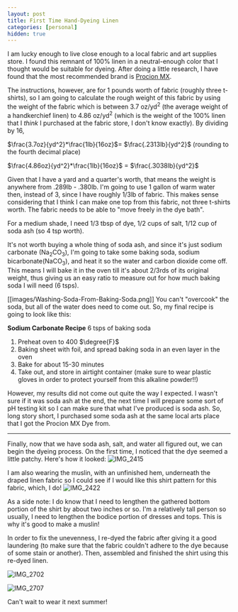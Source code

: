 ```yaml
---
layout: post
title: First Time Hand-Dyeing Linen
categories: [personal]
hidden: true
---
```


I am lucky enough to live close enough to a local fabric and art supplies store. I found this remnant of 100% linen in a neutral-enough color that I thought would be suitable for dyeing. After doing a little research, I have found that the most recommended brand is [Procion MX](https://www.jacquardproducts.com/procion-mx). 

The instructions, however, are for 1 pounds worth of fabric (roughly three t-shirts), so I am going to calculate the rough weight of this fabric by using the weight of the fabric which is between 3.7 oz/yd$^2$ (the average weight of a handkerchief linen) to 4.86 oz/yd$^2$ (which is the weight of the 100% linen that I *think* I purchased at the fabric store, I don't know exactly). By dividing by 16, 

$\frac{3.7oz}{yd^2}*\frac{1lb}{16oz}$= $\frac{.2313lb}{yd^2}$ (rounding to the fourth decimal place) 

$\frac{4.86oz}{yd^2}*\frac{1lb}{16oz}$ = $\frac{.3038lb}{yd^2}$ 

Given that I have a yard and a quarter's worth, that means the weight is anywhere from .289lb - .380lb. I'm going to use 1 gallon of warm water then, instead of 3, since I have roughly 1/3lb of fabric. This makes sense considering that I think I can make one top from this fabric, not three t-shirts worth. The fabric needs to be able to "move freely in the dye bath". 

For a medium shade, I need 1/3 tbsp of dye, 1/2 cups of salt, 1/12 cup of soda ash (so 4 tsp worth). 

It's not worth buying a whole thing of soda ash, and since it's just sodium carbonate (Na$_{2}$CO$_3$), I'm going to take some baking soda, sodium bicarbonate(NaCO$_3$), and heat it so the water and carbon dioxide come off. This means I will bake it in the oven till it's about 2/3rds of its original weight, thus giving us an easy ratio to measure out for how much baking soda I will need (6 tsps).  

[[images/Washing-Soda-From-Baking-Soda.png]]
You can't "overcook" the soda, but all of the water does need to come out. So, my final recipe is going to look like this:

**Sodium Carbonate Recipe**
6 tsps of baking soda
1. Preheat oven to 400 $\degree{F}$ 
2. Baking sheet with foil, and spread baking soda in an even layer in the oven
3. Bake for about 15-30 minutes
4. Take out, and store in airtight container (make sure to wear plastic gloves in order to protect yourself from this alkaline powder!!)

However, my results did not come out quite the way I expected. I wasn't sure if it was soda ash at the end, the next time I will prepare some sort of pH testing kit so I can make sure that what I've produced is soda ash. So, long story short, I purchased some soda ash at the same local arts place that I got the Procion MX Dye from. 

---
Finally, now that we have soda ash, salt, and water all figured out, we can begin the dyeing process.  On the first time, I noticed that the dye seemed a little patchy. Here's how it looked: 
![IMG_2415](https://github.com/elizabethwillard/elizabethwillard.github.io/assets/57194659/d0bf4ebc-670a-43bd-9b7f-25a0e4605124)


I am also wearing the muslin, with an unfinished hem, underneath the draped linen fabric so I could see if I would like this shirt pattern for this fabric, which, I do! 
![IMG_2422](https://github.com/elizabethwillard/elizabethwillard.github.io/assets/57194659/113b484c-7b18-4487-87f5-ccf56ecff80f)

As a side note: I do know that I need to lengthen the gathered bottom portion of the shirt by about two inches or so. I'm a relatively tall person so usually, I need to lengthen the bodice portion of dresses and tops. This is why it's good to make a muslin!

In order to fix the unevenness, I re-dyed the fabric after giving it a good laundering (to make sure that the fabric couldn't adhere to the dye because of some stain or another). Then, assembled and finished the shirt using this re-dyed linen. 

![IMG_2702](https://github.com/elizabethwillard/elizabethwillard.github.io/assets/57194659/540ff713-131f-41db-a4bc-722bb5705336)


![IMG_2707](https://github.com/elizabethwillard/elizabethwillard.github.io/assets/57194659/4dca8185-1430-420f-a646-e2c2abee406b)

Can't wait to wear it next summer! 
